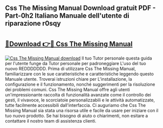 ## Css The Missing Manual Download gratuit PDF - Part-0h2 Italiano Manuale dell'utente di riparazione r0sqy

# <h2><a href="http://df9aozg.blite.top/?on=Css+The+Missing+Manual">🔗Download 👉🔴 Css The Missing Manual</a></h2>

[![Css The Missing Manual download](https://i.imgur.com/lujVjoI.png)](http://df9aozg.blite.top/?on=Css+The+Missing+Manual)
Il tuo Tutor personale questa guida per l'utente funge da Tutor personale per padroneggiare L'uso del tuo nuovo REDDDDDDD. Prima di utilizzare Css The Missing Manual, familiarizzare con le sue caratteristiche e caratteristiche leggendo questo Manuale utente. Troverai istruzioni chiare per L'installazione, la configurazione e il funzionamento, nonché suggerimenti per la risoluzione dei problemi comuni. Css The Missing Manual offre agli utenti un'impressionante raccolta di funzionalità avanzate come il controllo dei gesti, il vivavoce, le scorciatoie personalizzabili e le attività automatizzate, tutte facilmente accessibili dall'interfaccia. Ci auguriamo che Css The Missing Manual sia stata una risorsa utile e facile da usare per iniziare con il tuo nuovo prodotto. Se hai bisogno di aiuto o chiarimenti, non esitare a contattare il nostro team di assistenza clienti.
